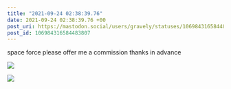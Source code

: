 ```yaml
---
title: "2021-09-24 02:38:39.76"
date: 2021-09-24 02:38:39.76 +00
post_uri: https://mastodon.social/users/gravely/statuses/106984316584483807
post_id: 106984316584483807
---
```

space force please offer me a commission thanks in advance


![](/images/106984316219848452.jpg)

![](/images/106984316459169941.jpg)

